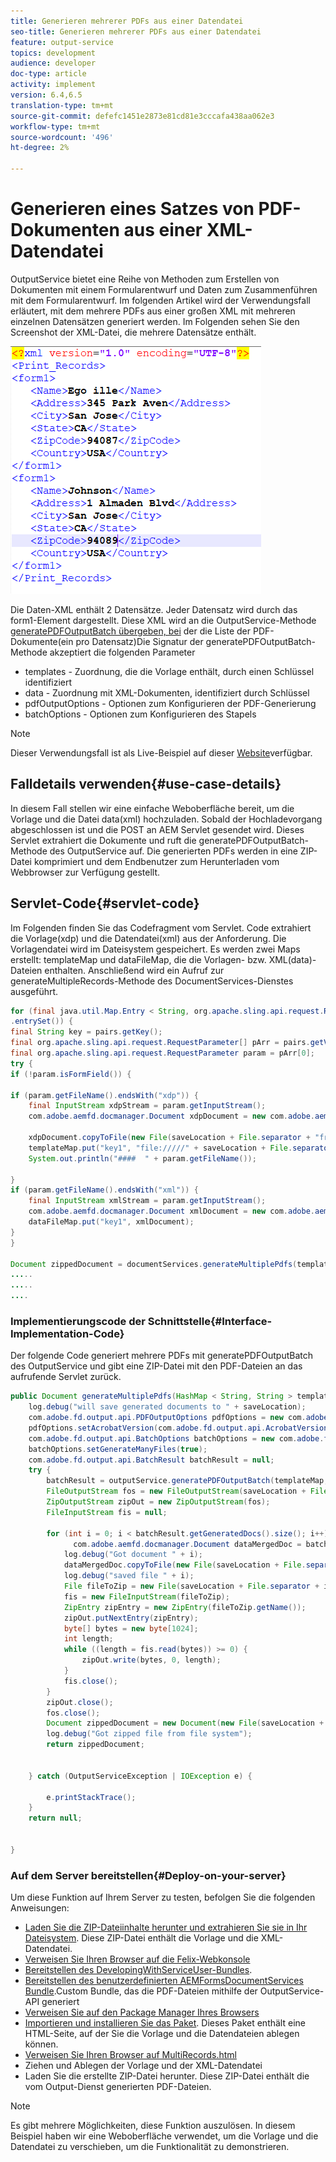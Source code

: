 ```yaml
---
title: Generieren mehrerer PDFs aus einer Datendatei
seo-title: Generieren mehrerer PDFs aus einer Datendatei
feature: output-service
topics: development
audience: developer
doc-type: article
activity: implement
version: 6.4,6.5
translation-type: tm+mt
source-git-commit: defefc1451e2873e81cd81e3cccafa438aa062e3
workflow-type: tm+mt
source-wordcount: '496'
ht-degree: 2%

---
```



# Generieren eines Satzes von PDF-Dokumenten aus einer XML-Datendatei

OutputService bietet eine Reihe von Methoden zum Erstellen von Dokumenten mit einem Formularentwurf und Daten zum Zusammenführen mit dem Formularentwurf. Im folgenden Artikel wird der Verwendungsfall erläutert, mit dem mehrere PDFs aus einer großen XML mit mehreren einzelnen Datensätzen generiert werden.
Im Folgenden sehen Sie den Screenshot der XML-Datei, die mehrere Datensätze enthält.

![multi-record-xml](assets/multi-record-xml.PNG)

Die Daten-XML enthält 2 Datensätze. Jeder Datensatz wird durch das form1-Element dargestellt. Diese XML wird an die OutputService-Methode [generatePDFOutputBatch übergeben, bei](https://helpx.adobe.com/aem-forms/6/javadocs/com/adobe/fd/output/api/OutputService.html) der die Liste der PDF-Dokumente(ein pro Datensatz)Die Signatur der generatePDFOutputBatch-Methode akzeptiert die folgenden Parameter

* templates - Zuordnung, die die Vorlage enthält, durch einen Schlüssel identifiziert
* data - Zuordnung mit XML-Dokumenten, identifiziert durch Schlüssel
* pdfOutputOptions - Optionen zum Konfigurieren der PDF-Generierung
* batchOptions - Optionen zum Konfigurieren des Stapels

>[!NOTE]
>
>Dieser Verwendungsfall ist als Live-Beispiel auf dieser [Website](https://forms.enablementadobe.com/content/samples/samples.html?query=0)verfügbar.

## Falldetails verwenden{#use-case-details}

In diesem Fall stellen wir eine einfache Weboberfläche bereit, um die Vorlage und die Datei data(xml) hochzuladen. Sobald der Hochladevorgang abgeschlossen ist und die POST an AEM Servlet gesendet wird. Dieses Servlet extrahiert die Dokumente und ruft die generatePDFOutputBatch-Methode des OutputService auf. Die generierten PDFs werden in eine ZIP-Datei komprimiert und dem Endbenutzer zum Herunterladen vom Webbrowser zur Verfügung gestellt.

## Servlet-Code{#servlet-code}

Im Folgenden finden Sie das Codefragment vom Servlet. Code extrahiert die Vorlage(xdp) und die Datendatei(xml) aus der Anforderung. Die Vorlagendatei wird im Dateisystem gespeichert. Es werden zwei Maps erstellt: templateMap und dataFileMap, die die Vorlagen- bzw. XML(data)-Dateien enthalten. Anschließend wird ein Aufruf zur generateMultipleRecords-Methode des DocumentServices-Dienstes ausgeführt.

```java
for (final java.util.Map.Entry < String, org.apache.sling.api.request.RequestParameter[] > pairs: params
.entrySet()) {
final String key = pairs.getKey();
final org.apache.sling.api.request.RequestParameter[] pArr = pairs.getValue();
final org.apache.sling.api.request.RequestParameter param = pArr[0];
try {
if (!param.isFormField()) {

if (param.getFileName().endsWith("xdp")) {
    final InputStream xdpStream = param.getInputStream();
    com.adobe.aemfd.docmanager.Document xdpDocument = new com.adobe.aemfd.docmanager.Document(xdpStream);

    xdpDocument.copyToFile(new File(saveLocation + File.separator + "fromui.xdp"));
    templateMap.put("key1", "file://///" + saveLocation + File.separator + "fromui.xdp");
    System.out.println("####  " + param.getFileName());

}
if (param.getFileName().endsWith("xml")) {
    final InputStream xmlStream = param.getInputStream();
    com.adobe.aemfd.docmanager.Document xmlDocument = new com.adobe.aemfd.docmanager.Document(xmlStream);
    dataFileMap.put("key1", xmlDocument);
}
}

Document zippedDocument = documentServices.generateMultiplePdfs(templateMap, dataFileMap,saveLocation);
.....
.....
....
```

### Implementierungscode der Schnittstelle{#Interface-Implementation-Code}

Der folgende Code generiert mehrere PDFs mit generatePDFOutputBatch des OutputService und gibt eine ZIP-Datei mit den PDF-Dateien an das aufrufende Servlet zurück.

```java
public Document generateMultiplePdfs(HashMap < String, String > templateMap, HashMap < String, Document > dataFileMap, String saveLocation) {
    log.debug("will save generated documents to " + saveLocation);
    com.adobe.fd.output.api.PDFOutputOptions pdfOptions = new com.adobe.fd.output.api.PDFOutputOptions();
    pdfOptions.setAcrobatVersion(com.adobe.fd.output.api.AcrobatVersion.Acrobat_11);
    com.adobe.fd.output.api.BatchOptions batchOptions = new com.adobe.fd.output.api.BatchOptions();
    batchOptions.setGenerateManyFiles(true);
    com.adobe.fd.output.api.BatchResult batchResult = null;
    try {
        batchResult = outputService.generatePDFOutputBatch(templateMap, dataFileMap, pdfOptions, batchOptions);
        FileOutputStream fos = new FileOutputStream(saveLocation + File.separator + "zippedfile.zip");
        ZipOutputStream zipOut = new ZipOutputStream(fos);
        FileInputStream fis = null;

        for (int i = 0; i < batchResult.getGeneratedDocs().size(); i++) {
              com.adobe.aemfd.docmanager.Document dataMergedDoc = batchResult.getGeneratedDocs().get(i);
            log.debug("Got document " + i);
            dataMergedDoc.copyToFile(new File(saveLocation + File.separator + i + ".pdf"));
            log.debug("saved file " + i);
            File fileToZip = new File(saveLocation + File.separator + i + ".pdf");
            fis = new FileInputStream(fileToZip);
            ZipEntry zipEntry = new ZipEntry(fileToZip.getName());
            zipOut.putNextEntry(zipEntry);
            byte[] bytes = new byte[1024];
            int length;
            while ((length = fis.read(bytes)) >= 0) {
                zipOut.write(bytes, 0, length);
            }
            fis.close();
        }
        zipOut.close();
        fos.close();
        Document zippedDocument = new Document(new File(saveLocation + File.separator + "zippedfile.zip"));
        log.debug("Got zipped file from file system");
        return zippedDocument;


    } catch (OutputServiceException | IOException e) {

        e.printStackTrace();
    }
    return null;


}
```

### Auf dem Server bereitstellen{#Deploy-on-your-server}

Um diese Funktion auf Ihrem Server zu testen, befolgen Sie die folgenden Anweisungen:

* [Laden Sie die ZIP-Dateiinhalte herunter und extrahieren Sie sie in Ihr Dateisystem](assets/mult-records-template-and-xml-file.zip). Diese ZIP-Datei enthält die Vorlage und die XML-Datendatei.
* [Verweisen Sie Ihren Browser auf die Felix-Webkonsole](http://localhost:4502/system/console/bundles)
* [Bereitstellen des DevelopingWithServiceUser-Bundles](/help/forms/assets/common-osgi-bundles/DevelopingWithServiceUser.jar).
* [Bereitstellen des benutzerdefinierten AEMFormsDocumentServices Bundle](/help/forms/assets/common-osgi-bundles/AEMFormsDocumentServices.core-1.0-SNAPSHOT.jar).Custom Bundle, das die PDF-Dateien mithilfe der OutputService-API generiert
* [Verweisen Sie auf den Package Manager Ihres Browsers](http://localhost:4502/crx/packmgr/index.jsp)
* [Importieren und installieren Sie das Paket](assets/generate-multiple-pdf-from-xml.zip). Dieses Paket enthält eine HTML-Seite, auf der Sie die Vorlage und die Datendateien ablegen können.
* [Verweisen Sie Ihren Browser auf MultiRecords.html](http://localhost:4502/content/DocumentServices/Multirecord.html?)
* Ziehen und Ablegen der Vorlage und der XML-Datendatei
* Laden Sie die erstellte ZIP-Datei herunter. Diese ZIP-Datei enthält die vom Output-Dienst generierten PDF-Dateien.

>[!NOTE]
>Es gibt mehrere Möglichkeiten, diese Funktion auszulösen. In diesem Beispiel haben wir eine Weboberfläche verwendet, um die Vorlage und die Datendatei zu verschieben, um die Funktionalität zu demonstrieren.

